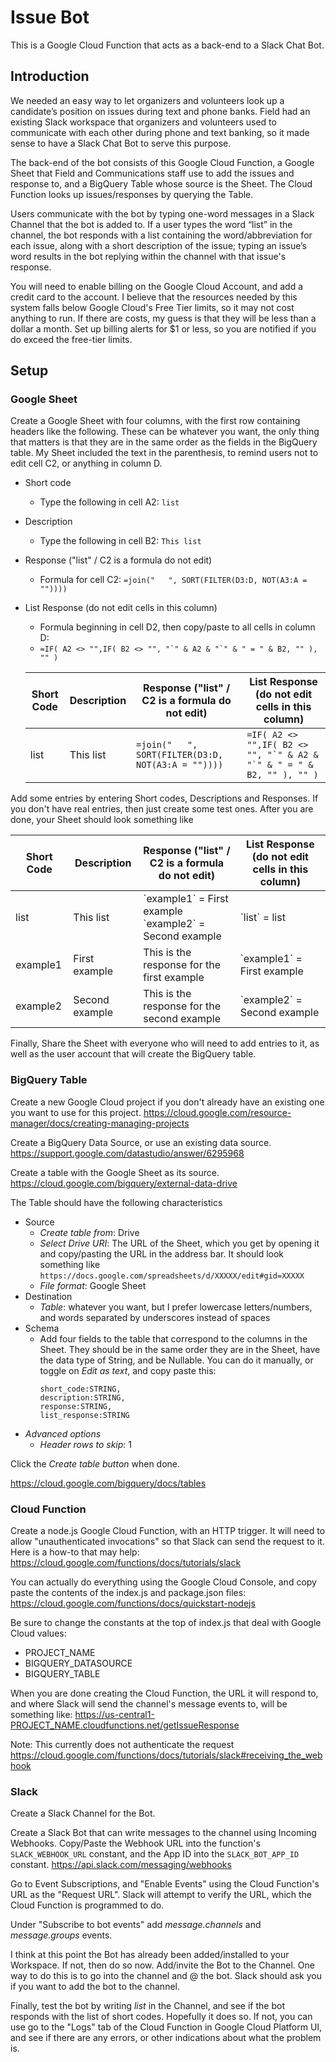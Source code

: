 # Issue Bot

This is a Google Cloud Function that acts as a back-end to a Slack Chat Bot.

## Introduction

We needed an easy way to let organizers and volunteers look up a candidate’s
position on issues during text and phone banks. Field had an existing
Slack workspace that organizers and volunteers used to communicate with each
other during phone and text banking, so it made sense to have a Slack Chat Bot
to serve this purpose.

The back-end of the bot consists of this Google Cloud Function, a Google
Sheet that Field and Communications staff use to add the issues and response
to, and a BigQuery Table whose source is the Sheet. The Cloud Function looks up
issues/responses by querying the Table.

Users communicate with the bot by typing one-word messages in a Slack Channel
that the bot is added to. If a user types the word “list” in the channel,
the bot responds with a list containing the word/abbreviation for each issue,
along with a short description of the issue; typing an issue’s word results in
the bot replying within the channel with that issue's response.

You will need to enable billing on the Google Cloud Account, and add a credit
card to the account. I believe that the resources needed by this system falls
below Google Cloud's Free Tier limits, so it may not cost anything to run. If
there are costs, my guess is that they will be less than a dollar a month. Set
up billing alerts for $1 or less, so you are notified if you do exceed the
free-tier limits.

## Setup

### Google Sheet

Create a Google Sheet with four columns, with the first row containing headers
like the following. These can be whatever you want, the only thing that matters
is that they are in the same order as the fields in the BigQuery table. My Sheet
included the text in the parenthesis, to remind users not to edit cell C2, or
anything in column D.

* Short code
  * Type the following in cell A2: `list`
* Description
  * Type the following in cell B2: `This list`
* Response ("list" / C2 is a formula do not edit)
  * Formula for cell C2: `=join("   ", SORT(FILTER(D3:D, NOT(A3:A = ""))))`
* List Response (do not edit cells in this column)
  * Formula beginning in cell D2, then copy/paste to all cells in column D:
  * ```=IF( A2 <> "",IF( B2 <> "", "`" & A2 & "`" & " = " & B2, "" ), "" )```

  | Short Code  | Description    | Response ("list" / C2 is a formula do not edit)             | List Response (do not edit cells in this column)  |
  | ----------- | -------------- | ----------------------------------------------------------- | --------------------------------------------------|
  | list        | This list      | `=join("   ", SORT(FILTER(D3:D, NOT(A3:A = ""))))`          | ```=IF( A2 <> "",IF( B2 <> "", "`" & A2 & "`" & " = " & B2, "" ), "" )```|

Add some entries by entering Short codes, Descriptions and Responses. If you don't
have real entries, then just create some test ones. After you are done, your
Sheet should look something like

  | Short Code  | Description    | Response ("list" / C2 is a formula do not edit)             | List Response (do not edit cells in this column)  |
  | ----------- | -------------- | ----------------------------------------------------------- | --------------------------------------------------|
  | list        | This list      | \`example1\` = First example   \`example2\` = Second example| \`list\` = list                                   |
  | example1    | First example  | This is the response for the first example                  | \`example1\` = First example                      |
  | example2    | Second example | This is the response for the second example                 | \`example2\` = Second example                     |

Finally, Share the Sheet with everyone who will need to add entries to it, as well as the
user account that will create the BigQuery table.

### BigQuery Table

Create a new Google Cloud project if you don't already have an existing one you
want to use for this project.
<https://cloud.google.com/resource-manager/docs/creating-managing-projects>

Create a BigQuery Data Source, or use an existing data source.
<https://support.google.com/datastudio/answer/6295968>

Create a table with the Google Sheet as its source.
<https://cloud.google.com/bigquery/external-data-drive>

The Table should have the following characteristics

* Source
  * *Create table from*: Drive
  * *Select Drive URI*: The URL of the Sheet, which you get by opening it and
copy/pasting the URL in the address bar. It should look something like
  `https://docs.google.com/spreadsheets/d/XXXXX/edit#gid=XXXXX`
  * *File format*: Google Sheet
* Destination
  * *Table*: whatever you want, but I prefer lowercase letters/numbers, and words separated by underscores instead of spaces
* Schema
  * Add four fields to the table that correspond to the columns in the Sheet. They
  should be in the same order they are in the Sheet, have the data type of String,
  and be Nullable. You can do it manually, or toggle on *Edit as text*, and
  copy paste this:
    ```
    short_code:STRING,
    description:STRING,
    response:STRING,
    list_response:STRING
    ```
* *Advanced options*
    * *Header rows to skip*: 1

Click the *Create table button* when done.

<https://cloud.google.com/bigquery/docs/tables>

### Cloud Function

Create a node.js Google Cloud Function, with an HTTP trigger. It will need to
allow "unauthenticated invocations" so that Slack can send the request to it.
Here is a how-to that may help: <https://cloud.google.com/functions/docs/tutorials/slack>

You can actually do everything using the Google Cloud Console, and copy paste
the contents of the index.js and package.json files:
<https://cloud.google.com/functions/docs/quickstart-nodejs>

Be sure to change the constants at the top of index.js that deal with Google
Cloud values:

* PROJECT_NAME
* BIGQUERY_DATASOURCE
* BIGQUERY_TABLE

When you are done creating the Cloud Function, the URL it will respond to, and
where Slack will send the channel's message events to, will be something like:
<https://us-central1-PROJECT_NAME.cloudfunctions.net/getIssueResponse>

Note: This currently does not authenticate the request
<https://cloud.google.com/functions/docs/tutorials/slack#receiving_the_webhook>

### Slack

Create a Slack Channel for the Bot.

Create a Slack Bot that can write messages to the channel using Incoming
Webhooks. Copy/Paste the Webhook URL into the function's `SLACK_WEBHOOK_URL`
constant, and the App ID into the `SLACK_BOT_APP_ID` constant.
<https://api.slack.com/messaging/webhooks>

Go to Event Subscriptions, and "Enable Events" using the Cloud Function's URL
as the "Request URL". Slack will attempt to verify the URL, which the Cloud
Function is programmed to do.

Under "Subscribe to bot events" add *message.channels* and
*message.groups* events.

I think at this point the Bot has already been added/installed to your
Workspace. If not, then do so now. Add/invite the Bot to the Channel. One way to
do this is to go into the channel and @ the bot. Slack should ask you if you
want to add the bot to the channel.

Finally, test the bot by writing *list* in the Channel, and see if the bot
responds with the list of short codes. Hopefully it does so. If not, you can
use go to the "Logs" tab of the Cloud Function in Google Cloud Platform UI, and
see if there are any errors, or other indications about what the problem is.
